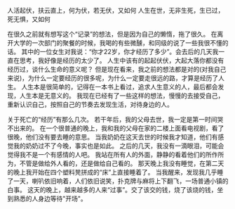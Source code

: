 人活起伏，扶云直上，何为伏，若无伏，又如何
人生在世，无非生死，生已过，死无惧，又如何

在很久之前就有想写这个“记录”的想法，但是因为自己的懒惰，拖了很久。
在离开大学的一次部门的聚餐的时候，我喝的有些微醺，和同级的说了一些我很不懂的话。
其中的一位女生对我说：“你才22岁，你才经历了多少”。会去后的几天我一直在思考，我好像是经历的太少了。
人生中该有的起起伏伏，大起大落你都没有经历过，谈什么生命的意义呢？
但是现在看来，我之前的想法都是对的(对我自己来说)，为什么一定要经历的很多呢，为什么一定要走很远的路，才算是经历了人生。
人生本是很简单的，记得在一本书上看过，追求人生意义的人，最后都会发现，人生本是无意义的。
我现在已经有了一些这样的想法，慢慢的去接受自己，重新认识自己，按照自己的节奏去发现生活，对待身边的人。

关于死亡的“经历”有那么几次。
若干年后，我的父母去世，我一定是第一时间哭不出来的。
在一个很普通的晚上，我和我的父母在家的二楼上面看电视剧，看了很晚，他们没有要去睡的意思。
当我奶奶在这天去世的时候我才知道，他们有感觉我的奶奶过不了今晚，事实也是如此。
之后的几天，我没有一滴眼泪，可能会觉得我不是一个有感情的人吧。
我站在所有人的外面，静静的看着他们的所作所为，不管是做给外人看的，还是做给自己看的。
那天晚上我没有睡觉，在第二天的晚上我开始在四个塑料凳拼成的“床”上直接睡着了。
当我醒来，发现我几乎睡了一天，喇叭依旧响着，人们依旧说笑，扑克牌与麻将上下翻飞，一场普通小镇的白事。
这天的晚上，越来越多的人来“过事”。交了该交的钱，烧了该烧的钱，坐到熟悉的人身边等待"开场"。
